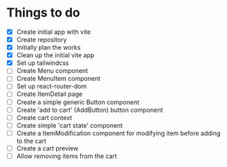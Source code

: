 # Things to do
- [x] Create initial app with vite
- [x] Create repository
- [x] Initially plan the works
- [x] Clean up the initial vite app
- [x] Set up tailwindcss
- [ ] Create Menu component
- [ ] Create MenuItem component
- [ ] Set up react-router-dom
- [ ] Create ItemDetail page
- [ ] Create a simple generic Button component
- [ ] Create 'add to cart' (AddButton) button component
- [ ] Create cart context
- [ ] Create simple 'cart state' component
- [ ] Create a ItemModification component for modifying item before
      adding to the cart
- [ ] Create a cart preview
- [ ] Allow removing items from the cart

